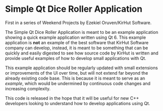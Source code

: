 # Simple Qt Dice Roller Application
First in a series of Weekend Projects by Ezekiel Oruven/KirHut Software.

The Simple Qt Dice Roller Application is meant to be an example application showing a quick example application written
using Qt 6. This example application is **not** an example of the best software that KirHut Software company can
develop, instead, it is meant to be something that can be quickly and easily digested to see how source code by KirHut
is written and provide useful examples of how to develop small applications with Qt.

This example application should be regularly updated with small extensions or improvements of the UI over time, but
will not extend far beyond the already existing code base. This is because it is meant to serve as an *example*, which
would be undermined by continuous code changes and increasing complexity.

This code is released in the hope that it will be useful for new C++ developers looking to understand how to develop
applications using Qt.